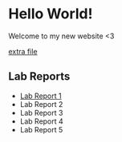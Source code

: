 # Hello World!

Welcome to my new website <3

[extra file](https://hsflores7.github.io/cse15l-lab-reports/a-cute-wittle-file.html)

## Lab Reports
* [Lab Report 1](https://hsflores7.github.io/cse15l-lab-reports/lab-report-1-week-2.html)
* Lab Report 2
* Lab Report 3
* Lab Report 4
* Lab Report 5
